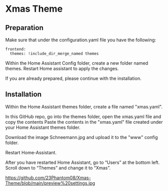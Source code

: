 # Xmas Theme


## Preparation

Make sure that under the configuration.yaml file you have the following:

```
frontend:
  themes: !include_dir_merge_named themes
```


Within the Home Assistant Config folder, create a new folder named themes.
Restart Home assistant to apply the changes.

If you are already prepared, please continue with the installation.

## Installation

Within the Home Assistant themes folder, create a file named "xmas.yaml".

In this GitHub repo, go into the themes folder, open the xmas.yaml file and copy the contents
Paste the contents in the "xmas.yaml" file created under your Home Assistant themes folder.

Download the image Schneemann.jpg and upload it to the "www" config folder.

Restart Home-Assistant.

After you have restarted Home Assistant, go to “Users” at the bottom left. Scroll down to “Themes” and change it to “Xmas”.

https://github.com/23Phantom08/Xmas-Theme/blob/main/preview%20settings.jpg

